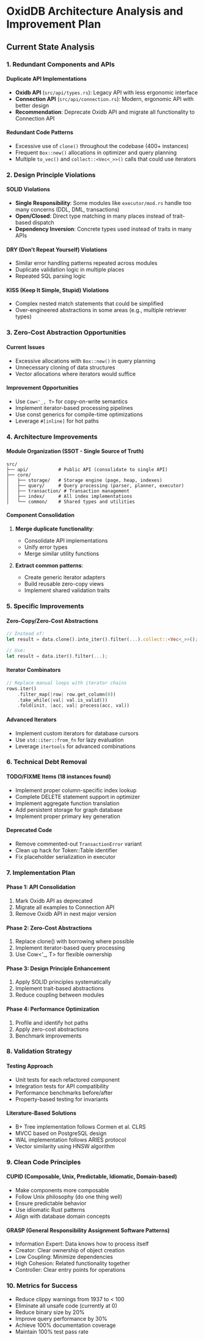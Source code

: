 # OxidDB Architecture Analysis and Improvement Plan

## Current State Analysis

### 1. Redundant Components and APIs

#### Duplicate API Implementations
- **Oxidb API** (`src/api/types.rs`): Legacy API with less ergonomic interface
- **Connection API** (`src/api/connection.rs`): Modern, ergonomic API with better design
- **Recommendation**: Deprecate Oxidb API and migrate all functionality to Connection API

#### Redundant Code Patterns
- Excessive use of `clone()` throughout the codebase (400+ instances)
- Frequent `Box::new()` allocations in optimizer and query planning
- Multiple `to_vec()` and `collect::<Vec<_>>()` calls that could use iterators

### 2. Design Principle Violations

#### SOLID Violations
- **Single Responsibility**: Some modules like `executor/mod.rs` handle too many concerns (DDL, DML, transactions)
- **Open/Closed**: Direct type matching in many places instead of trait-based dispatch
- **Dependency Inversion**: Concrete types used instead of traits in many APIs

#### DRY (Don't Repeat Yourself) Violations
- Similar error handling patterns repeated across modules
- Duplicate validation logic in multiple places
- Repeated SQL parsing logic

#### KISS (Keep It Simple, Stupid) Violations
- Complex nested match statements that could be simplified
- Over-engineered abstractions in some areas (e.g., multiple retriever types)

### 3. Zero-Cost Abstraction Opportunities

#### Current Issues
- Excessive allocations with `Box::new()` in query planning
- Unnecessary cloning of data structures
- Vector allocations where iterators would suffice

#### Improvement Opportunities
- Use `Cow<'_, T>` for copy-on-write semantics
- Implement iterator-based processing pipelines
- Use const generics for compile-time optimizations
- Leverage `#[inline]` for hot paths

### 4. Architecture Improvements

#### Module Organization (SSOT - Single Source of Truth)
```
src/
├── api/           # Public API (consolidate to single API)
├── core/
│   ├── storage/   # Storage engine (page, heap, indexes)
│   ├── query/     # Query processing (parser, planner, executor)
│   ├── transaction/ # Transaction management
│   ├── index/     # All index implementations
│   └── common/    # Shared types and utilities
```

#### Component Consolidation
1. **Merge duplicate functionality**:
   - Consolidate API implementations
   - Unify error types
   - Merge similar utility functions

2. **Extract common patterns**:
   - Create generic iterator adapters
   - Build reusable zero-copy views
   - Implement shared validation traits

### 5. Specific Improvements

#### Zero-Copy/Zero-Cost Abstractions
```rust
// Instead of:
let result = data.clone().into_iter().filter(...).collect::<Vec<_>>();

// Use:
let result = data.iter().filter(...);
```

#### Iterator Combinators
```rust
// Replace manual loops with iterator chains
rows.iter()
    .filter_map(|row| row.get_column(0))
    .take_while(|val| val.is_valid())
    .fold(init, |acc, val| process(acc, val))
```

#### Advanced Iterators
- Implement custom iterators for database cursors
- Use `std::iter::from_fn` for lazy evaluation
- Leverage `itertools` for advanced combinations

### 6. Technical Debt Removal

#### TODO/FIXME Items (18 instances found)
- Implement proper column-specific index lookup
- Complete DELETE statement support in optimizer
- Implement aggregate function translation
- Add persistent storage for graph database
- Implement proper primary key generation

#### Deprecated Code
- Remove commented-out `TransactionError` variant
- Clean up hack for Token::Table identifier
- Fix placeholder serialization in executor

### 7. Implementation Plan

#### Phase 1: API Consolidation
1. Mark Oxidb API as deprecated
2. Migrate all examples to Connection API
3. Remove Oxidb API in next major version

#### Phase 2: Zero-Cost Abstractions
1. Replace clone() with borrowing where possible
2. Implement iterator-based query processing
3. Use Cow<'_, T> for flexible ownership

#### Phase 3: Design Principle Enhancement
1. Apply SOLID principles systematically
2. Implement trait-based abstractions
3. Reduce coupling between modules

#### Phase 4: Performance Optimization
1. Profile and identify hot paths
2. Apply zero-cost abstractions
3. Benchmark improvements

### 8. Validation Strategy

#### Testing Approach
- Unit tests for each refactored component
- Integration tests for API compatibility
- Performance benchmarks before/after
- Property-based testing for invariants

#### Literature-Based Solutions
- B+ Tree implementation follows Cormen et al. CLRS
- MVCC based on PostgreSQL design
- WAL implementation follows ARIES protocol
- Vector similarity using HNSW algorithm

### 9. Clean Code Principles

#### CUPID (Composable, Unix, Predictable, Idiomatic, Domain-based)
- Make components more composable
- Follow Unix philosophy (do one thing well)
- Ensure predictable behavior
- Use idiomatic Rust patterns
- Align with database domain concepts

#### GRASP (General Responsibility Assignment Software Patterns)
- Information Expert: Data knows how to process itself
- Creator: Clear ownership of object creation
- Low Coupling: Minimize dependencies
- High Cohesion: Related functionality together
- Controller: Clear entry points for operations

### 10. Metrics for Success

- Reduce clippy warnings from 1937 to < 100
- Eliminate all unsafe code (currently at 0)
- Reduce binary size by 20%
- Improve query performance by 30%
- Achieve 100% documentation coverage
- Maintain 100% test pass rate
